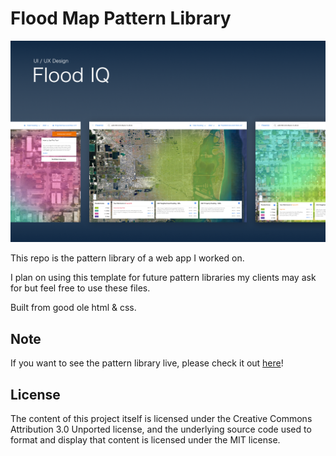 # Flood Map Pattern Library

![floodmap-library](https://raw.githubusercontent.com/andruwcruz/floodmap-library/master/images/floodmap-cover.png)

This repo is the pattern library of a web app I worked on.

I plan on using this template for future pattern libraries my clients may ask for but feel free to use these files.

Built from good ole html & css.

## Note

If you want to see the pattern library live, please check it out [here](http://floodiq.andruwcruz.com)!

## License
The content of this project itself is licensed under the Creative Commons Attribution 3.0 Unported license, and the underlying source code used to format and display that content is licensed under the MIT license.
